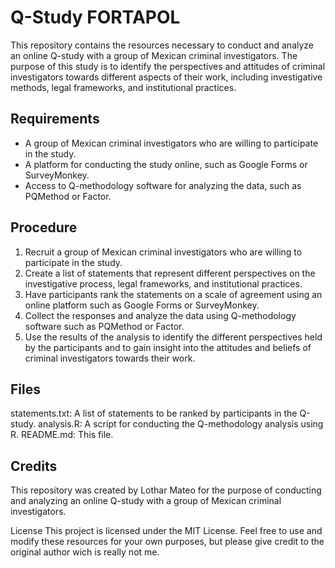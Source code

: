 # Q-Study FORTAPOL

This repository contains the resources necessary to conduct and analyze an online Q-study with a group of Mexican criminal investigators. The purpose of this study is to identify the perspectives and attitudes of criminal investigators towards different aspects of their work, including investigative methods, legal frameworks, and institutional practices.

## Requirements

- A group of Mexican criminal investigators who are willing to participate in the study.
- A platform for conducting the study online, such as Google Forms or SurveyMonkey.
- Access to Q-methodology software for analyzing the data, such as PQMethod or Factor.

## Procedure

1. Recruit a group of Mexican criminal investigators who are willing to participate in the study.
2. Create a list of statements that represent different perspectives on the investigative process, legal frameworks, and institutional practices.
3. Have participants rank the statements on a scale of agreement using an online platform such as Google Forms or SurveyMonkey.
4. Collect the responses and analyze the data using Q-methodology software such as PQMethod or Factor.
5. Use the results of the analysis to identify the different perspectives held by the participants and to gain insight into the attitudes and beliefs of criminal investigators towards their work.

## Files

statements.txt: A list of statements to be ranked by participants in the Q-study.
analysis.R: A script for conducting the Q-methodology analysis using R.
README.md: This file.

## Credits
This repository was created by Lothar Mateo for the purpose of conducting and analyzing an online Q-study with a group of Mexican criminal investigators.

License
This project is licensed under the MIT License. Feel free to use and modify these resources for your own purposes, but please give credit to the original author wich is really not me.
